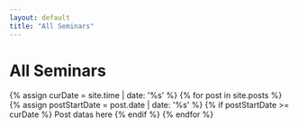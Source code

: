 ```yaml
---
layout: default
title: "All Seminars"
---
```


# All Seminars

{% assign curDate = site.time | date: '%s' %}
{% for post in site.posts %}
    {% assign postStartDate = post.date | date: '%s' %}
    {% if postStartDate >= curDate %}
        Post datas here
    {% endif %}
{% endfor %}
